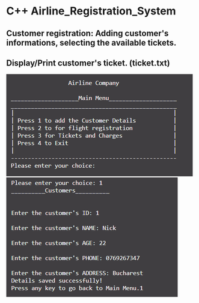 # C++ Airline_Registration_System 
## Customer registration: Adding customer's informations, selecting the available tickets.
## Display/Print customer's ticket. (ticket.txt)
![Main Menu](https://github.com/Nick2818/Airline_Registration_System/blob/main/img/mainMenu.png?raw=true) ![Customer Details](https://github.com/Nick2818/Airline_Registration_System/blob/main/img/customerDetails.png?raw=true)



